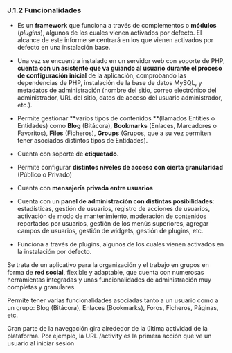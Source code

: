 ### J.1.2 Funcionalidades

* Es un **framework** que funciona a través de complementos o **módulos** \(_plugins_\), algunos de los cuales vienen activados por defecto. El alcance de este informe se centrará en los que vienen activados por defecto en una instalación base.

* Una vez se encuentra instalado en un servidor web con soporte de PHP, **cuenta con un asistente que va guiando al usuario durante el proceso de configuración inicial** de la aplicación, comprobando las dependencias de PHP, instalación de la base de datos MySQL, y metadatos de administración \(nombre del sitio, correo electrónico del administrador, URL del sitio, datos de acceso del usuario administrador, etc.\).

* Permite gestionar **varios tipos de contenidos **\(llamados Entities o Entidades\) como **Blog** \(Bitácora\), **Bookmarks** \(Enlaces, Marcadores o Favoritos\), **Files** \(Ficheros\), **Groups** \(Grupos, que a su vez permiten tener asociados distintos tipos de Entidades\).

* Cuenta con soporte de **etiquetado.**

* Permite configurar **distintos niveles de acceso con cierta granularidad** \(Público o Privado\)

* Cuenta con **mensajería privada entre usuarios**

* Cuenta con un **panel de administración con distintas posibilidades**: estadísticas, gestión de usuarios, registro de acciones de usuarios, activación de modo de mantenimiento, moderación de contenidos reportados por usuarios, gestión de los menús superiores, agregar campos de usuarios, gestión de widgets, gestión de plugins, etc.

* Funciona a través de plugins, algunos de los cuales vienen activados en la instalación por defecto.

Se trata de un aplicativo para la organización y el trabajo en grupos en forma de **red social**,  flexible y adaptable, que cuenta con numerosas herramientas integradas y unas funcionalidades de administración muy completas y granulares.

Permite tener varias funcionalidades asociadas tanto a un usuario como a un grupo: Blog \(Bitácora\), Enlaces \(Bookmarks\), Foros, Ficheros, Páginas, etc.

Gran parte de la navegación gira alrededor de la última actividad de la plataforma. Por ejemplo, la URL /activity es la primera acción que ve un usuario al iniciar sesión

